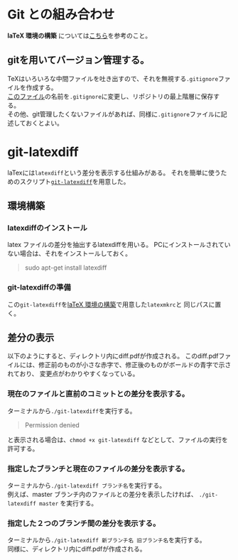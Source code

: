 # Git との組み合わせ

**laTeX 環境の構築** については[こちら](get_started.md)を参考のこと。

## gitを用いてバージョン管理する。
TeXはいろいろな中間ファイルを吐き出すので、それを無視する`.gitignore`ファイルを作成する。  
[このファイル](gitignore)の名前を`.gitignore`に変更し、リポジトリの最上階層に保存する。  
その他、git管理したくないファイルがあれば、同様に`.gitignore`ファイルに記述しておくとよい。

# git-latexdiff
laTexには`latexdiff`という差分を表示する仕組みがある。
それを簡単に使うためのスクリプト[`git-latexdiff`](git-latexdiff)を用意した。

## 環境構築
### latexdiffのインストール
latex ファイルの差分を抽出するlatexdiffを用いる。
PCにインストールされていない場合は、それをインストールしておく。  
> sudo apt-get install latexdiff

### git-latexdiffの準備
この`git-latexdiff`を[laTeX 環境の構築](get_started.md)で用意した`latexmkrc`と
同じパスに置く。

## 差分の表示
以下のようにすると、ディレクトリ内にdiff.pdfが作成される。
このdiff.pdfファイルには、修正前のものが小さな赤字で、修正後のものがボールドの青字で示されており、
変更点がわかりやすくなっている。


### 現在のファイルと直前のコミットとの差分を表示する。
ターミナルから`./git-latexdiff`を実行する。  
> Permission denied  

と表示される場合は、`chmod +x git-latexdiff` などとして、ファイルの実行を許可する。


### 指定したブランチと現在のファイルの差分を表示する。
ターミナルから`./git-latexdiff ブランチ名`を実行する。  
例えば、master ブランチ内のファイルとの差分を表示したければ、
`./git-latexdiff master`
を実行する。


### 指定した２つのブランチ間の差分を表示する。
ターミナルから`./git-latexdiff 新ブランチ名 旧ブランチ名`を実行する。  
同様に、ディレクトリ内にdiff.pdfが作成される。
